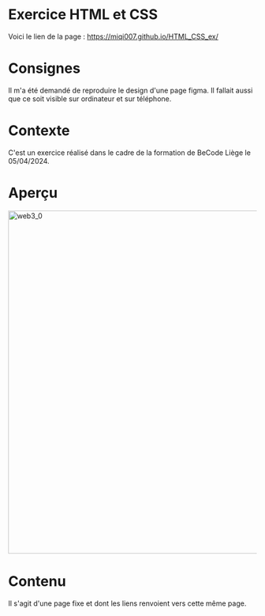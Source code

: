 # Exercice HTML et CSS
Voici le lien de la page : https://miqi007.github.io/HTML_CSS_ex/

# Consignes
Il m'a été demandé de reproduire le design d'une page figma. Il fallait aussi que ce soit visible sur ordinateur et sur téléphone.

# Contexte
C'est un exercice réalisé dans le cadre de la formation de BeCode Liège le 05/04/2024.

# Aperçu 
<img width="694" alt="web3_0" src="https://github.com/Miqi007/HTML_CSS_ex/assets/124667636/90b8c5ee-349b-460e-bd0d-3dc3b4ebdfc2">

# Contenu
Il s'agit d'une page fixe et dont les liens renvoient vers cette même page.





